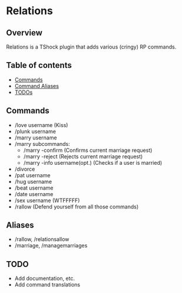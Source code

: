 # Relations

## Overview
Relations is a TShock plugin that adds various (cringy) RP commands.

## Table of contents
* [Commands](#commands)
* [Command Aliases](#aliases)
* [TODOs](#todo)

## Commands
* /love username (Kiss)
* /plunk username
* /marry username
* /marry subcommands:
  * /marry -confirm (Confirms current marriage request)
  * /marry -reject (Rejects current marriage request)
  * /marry -info username(opt.) (Checks if a user is married)
* /divorce
* /pat username
* /hug username
* /beat username
* /date username
* /sex username (WTFFFFF)
* /rallow (Defend yourself from all those commands)

## Aliases
* /rallow, /relationsallow
* /marriage, /managemarriages


## TODO
* Add documentation, etc.
* Add command translations
